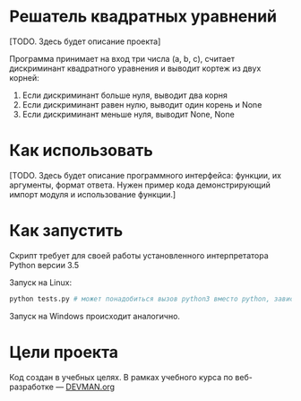 # Решатель квадратных уравнений

[TODO. Здесь будет описание проекта]

Программа принимает на вход три числа (a, b, c), считает дискриминант квадратного уравнения и выводит кортеж из двух корней:
1. Если дискриминант больше нуля, выводит два корня
2. Если дискриминант равен нулю, выводит один корень и None
3. Если дискриминант меньше нуля, выводит None, None

# Как использовать

[TODO. Здесь будет описание программного интерфейса: функции, их аргументы, формат ответа. Нужен пример кода демонстрирующий импорт модуля и использование функции.]




# Как запустить

Скрипт требует для своей работы установленного интерпретатора Python версии 3.5

Запуск на Linux:

```bash
python tests.py # может понадобиться вызов python3 вместо python, зависит от настроек операционной системы
```

Запуск на Windows происходит аналогично.

# Цели проекта

Код создан в учебных целях. В рамках учебного курса по веб-разработке ― [DEVMAN.org](https://devman.org)
